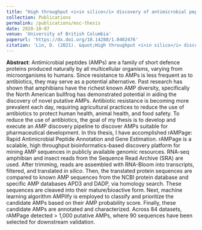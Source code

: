 ```yaml
---
title: "High throughput <i>in silico</i> discovery of antimicrobial peptides in amphibian and insect transcriptomes"
collection: Publications
permalink: /publications/msc-thesis
date: 2020-10-07
venue: 'University of British Columbia'
paperurl: 'https://dx.doi.org/10.14288/1.0402476'
citation: 'Lin, D. (2021). &quot;High throughput <i>in silico</i> discovery of antimicrobial peptides in amphibian and insect transcriptomes.&quot; <i>University of British Columbia</i>.'
---
```


**Abstract**: Antimicrobial peptides (AMPs) are a family of short defence proteins produced naturally by all multicellular organisms, varying from microorganisms to humans. Since resistance to AMPs is less frequent as to antibiotics, they may serve as a potential alternative. Past research has shown that amphibians have the richest known AMP diversity, specifically the North American bullfrog has demonstrated potential in aiding the discovery of novel putative AMPs. Antibiotic resistance is becoming more prevalent each day, requiring agricultural practices to reduce the use of antibiotics to protect human health, animal health, and food safety. To reduce the use of antibiotics, the goal of my thesis is to develop and execute an AMP discovery pipeline to discover AMPs suitable for pharmaceutical development. In this thesis, I have accomplished rAMPage: Rapid Antimicrobial Peptide Annotation and Gene Estimation. rAMPage is a scalable, high throughput bioinformatics-based discovery platform for mining AMP sequences in publicly available genomic resources. RNA-seq amphibian and insect reads from the Sequence Read Archive (SRA) are used. After trimming, reads are assembled with RNA-Bloom into transcripts, filtered, and translated _in silico_. Then, the translated protein sequences are compared to known AMP sequences from the NCBI protein database and specific AMP databases APD3 and DADP, via homology search. These sequences are cleaved into their mature/bioactive form. Next, machine learning algorithm AMPlify is employed to classify and prioritize the candidate AMPs based on their AMP probability score. Finally, these candidate AMPs are annotated and characterized. Across 84 datasets, rAMPage detected > 1,000 putative AMPs, where 90 sequences have been selected for downstream validation.

